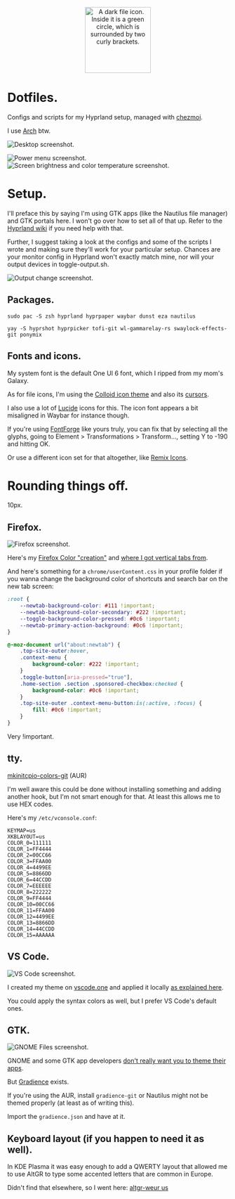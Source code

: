<p align="center">
    <img height="150" alt="A dark file icon. Inside it is a green circle, which is surrounded by two curly brackets." src="/.repoassets/file-icon.svg">
</p>

# Dotfiles.

Configs and scripts for my Hyprland setup, managed with [chezmoi](https://www.chezmoi.io/).

I use [Arch](https://archlinux.org/) btw.

![Desktop screenshot.](/.repoassets/screenshot_desktop.png)

![Power menu screenshot.](/.repoassets/screenshot_tofi_powermenu.png)
![Screen brightness and color temperature screenshot.](/.repoassets/screenshot_temperature_brightness.png)

# Setup.

I'll preface this by saying I'm using GTK apps (like the Nautilus file manager) and GTK portals here. I won't go over how to set all of that up. Refer to the [Hyprland wiki](https://wiki.hyprland.org/) if you need help with that.

Further, I suggest taking a look at the configs and some of the scripts I wrote and making sure they'll work for your particular setup. Chances are your monitor config in Hyprland won't exactly match mine, nor will your output devices in toggle-output.sh.

![Output change screenshot.](/.repoassets/screenshot_speaker.png)

## Packages.

`sudo pac -S zsh hyprland hyprpaper waybar dunst eza nautilus`

`yay -S hyprshot hyprpicker tofi-git wl-gammarelay-rs swaylock-effects-git ponymix`

## Fonts and icons.

My system font is the default One UI 6 font, which I ripped from my mom's Galaxy.

As for file icons, I'm using the [Colloid icon theme](https://github.com/vinceliuice/Colloid-icon-theme) and also its [cursors](https://github.com/vinceliuice/Colloid-icon-theme/tree/main/cursors).

I also use a lot of [Lucide](https://lucide.dev/) icons for this. The icon font appears a bit misaligned in Waybar for instance though.

If you're using [FontForge](https://fontforge.org/en-US/) like yours truly, you can fix that by selecting all the glyphs, going to Element > Transformations > Transform..., setting Y to -190 and hitting OK.

Or use a different icon set for that altogether, like [Remix Icons](https://remixicon.com/).

# Rounding things off.

10px.

## Firefox.

![Firefox screenshot.](/.repoassets/screenshot_firefox.png)

Here's my [Firefox Color "creation"](https://color.firefox.com/?theme=XQAAAALsAgAAAAAAAABBqYhm849SCicxcUMVgXcGHf3p79EhVPXpIZ1ibTLiQvLY1QylemTgx7hM1zvKvEf7PgmwvnHuxDkveHeHkLt3av2iYRA3oxMaYYcUKFAgO85u6uA5DQFwqDQFvI6EZsEKRt4YIIjdG6Asf76rWbrf6jo-3N5B_HslmOQO-cKRVs0OqOQ_tIIkb2EeIzMHImWLd-99TnG6CT72bDVZzUWkxx8253EU0xKh2o154Ih1MBlRZWRAZR16P33G1tRKsrFvo4yr2NLviDIO9Txwd-EpzIlb7avavGcNspQ05RzUzlG10TvK4DI26EXTCqoULZXxu64WNZSPlBrUjCsICaUKRY-6swk9VK2mqXBRtMOJ4lMvzrmMwWfI2m2hW9H8s59VUULxyrHO-HO7V8aLktnwJnkHDx9Fk9Bi0ABKPthvY2kjzHcQyuDs05iaC3e__KjJxw) and [where I got vertical tabs from](https://github.com/ranmaru22/firefox-vertical-tabs).

And here's something for a `chrome/userContent.css` in your profile folder if you wanna change the background color of shortcuts and search bar on the new tab screen:

```css
:root {
	--newtab-background-color: #111 !important;
	--newtab-background-color-secondary: #222 !important;
	--toggle-background-color-pressed: #0c6 !important;
	--newtab-primary-action-background: #0c6 !important;
}

@-moz-document url("about:newtab") {
	.top-site-outer:hover,
	.context-menu {
		background-color: #222 !important;
	}
	.toggle-button[aria-pressed="true"],
	.home-section .section .sponsored-checkbox:checked {
		background-color: #0c6 !important;
	}
	.top-site-outer .context-menu-button:is(:active, :focus) {
		fill: #0c6 !important;
	}
}
```

Very !important.

## tty.

[mkinitcpio-colors-git](https://github.com/evanpurkhiser/mkinitcpio-colors) (AUR)

I'm well aware this could be done without installing something and adding another hook, but I'm not smart enough for that. At least this allows me to use HEX codes.

Here's my `/etc/vconsole.conf`:

```
KEYMAP=us
XKBLAYOUT=us
COLOR_0=111111
COLOR_1=FF4444
COLOR_2=00CC66
COLOR_3=FFAA00
COLOR_4=4499EE
COLOR_5=8866DD
COLOR_6=44CCDD
COLOR_7=EEEEEE
COLOR_8=222222
COLOR_9=FF4444
COLOR_10=00CC66
COLOR_11=FFAA00
COLOR_12=4499EE
COLOR_13=8866DD
COLOR_14=44CCDD
COLOR_15=AAAAAA
```

## VS Code.

![VS Code screenshot.](/.repoassets/screenshot_code.png)

I created my theme on [vscode.one](https://themes.vscode.one/) and applied it locally [as explained here](https://themes.vscode.one/faq/local-install).

You could apply the syntax colors as well, but I prefer VS Code's default ones.

## GTK.

![GNOME Files screenshot.](/.repoassets/screenshot_nautilus.png)

GNOME and some GTK app developers [don't really want you to theme their apps](https://stopthemingmy.app/).

But [Gradience](https://github.com/GradienceTeam/Gradience) exists.

If you're using the AUR, install `gradience-git` or Nautilus might not be themed properly (at least as of writing this).

Import the `gradience.json` and have at it.

## Keyboard layout (if you happen to need it as well).

In KDE Plasma it was easy enough to add a QWERTY layout that allowed me to use AltGR to type some accented letters that are common in Europe.

Didn't find that elsewhere, so I went here: [altgr-weur us](https://altgr-weur.eu/linux.html)
